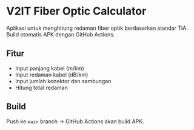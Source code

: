 
# V2IT Fiber Optic Calculator

Aplikasi untuk menghitung redaman fiber optik berdasarkan standar TIA.  
Build otomatis APK dengan GitHub Actions.

## Fitur
- Input panjang kabel (m/km)
- Input redaman kabel (dB/km)
- Input jumlah konektor dan sambungan
- Hitung total redaman

## Build
Push ke `main` branch -> GitHub Actions akan build APK.
